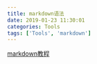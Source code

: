 ```yaml
---
title: markdown语法
date: 2019-01-23 11:30:01
categories: Tools
tags: ['Tools', 'markdown']
---
```


[markdown教程](http://www.markdown.cn/)